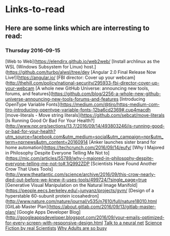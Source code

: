# Links-to-read
## Here are some links which are interresting to read:

### Thursday 2016-09-15
[Web to Web](https://elendirx.github.io/web2web/
[Install archlinux as the WSL (Windows Subsystem for Linux) host.](https://github.com/turbo/alwsl/tree/dev
[Angular 2.0 Final Release Now Live!](https://angular.io/
[FBI director: Cover up your webcam](http://thehill.com/policy/national-security/295933-fbi-director-cover-up-your-webcam
[A whole new GitHub Universe: announcing new tools, forums, and features](https://github.com/blog/2256-a-whole-new-github-universe-announcing-new-tools-forums-and-features
[Introducing OpenType Variable Fonts](https://medium.com/@tiro/https-medium-com-tiro-introducing-opentype-variable-fonts-12ba6cd2369#.cup4macdh
[move-literals - Move string literals](https://github.com/sebcat/move-literals
[Is Running Good Or Bad For Your Health?](http://www.npr.org/sections/13.7/2016/09/14/493803246/is-running-good-or-bad-for-your-health?utm_source=facebook.com&utm_medium=social&utm_campaign=npr&utm_term=nprnews&utm_content=20160914
[Anker launches sister brand for home automation](https://techcrunch.com/2016/09/14/eufy/
[Why I Majored in Philosophy Despite Everyone Telling Me Not to](https://mic.com/articles/55789/why-i-majored-in-philosophy-despite-everyone-telling-me-not-to#.1iQ992ZDP
[Scientists Have Found Another Crow That Uses Tools](http://www.theatlantic.com/science/archive/2016/09/this-crow-nearly-died-out-before-we-knew-it-uses-tools/499724/?single_page=true
[Generative Visual Manipulation on the Natural Image Manifold](https://people.eecs.berkeley.edu/~junyanz/projects/gvm/
[Design of a hyperstable 60-subunit protein icosahedron](http://www.nature.com/nature/journal/v535/n7610/full/nature18010.html
[GitLab Master Plan](https://about.gitlab.com/2016/09/13/gitlab-master-plan/
[Google Apps Developer Blog](http://googleappsdeveloper.blogspot.com/2016/09/your-emails-optimized-for-every-screen-with-responsive-design.html
[Talk to a neural net](http://openapi.keplr.io/)
[Science Fiction by real Scientists](https://www.humblebundle.com/books/science-fiction-by-real-scientists)
[Why Adults are so busy](http://debarghyadas.com/writes/why-are-adults-so-busy/)
